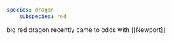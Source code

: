 ``` yaml
species: dragon
	subspecies: red
```

big red dragon
recently came to odds with [[Newport]]